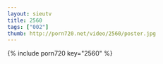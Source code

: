 ```yaml
--- 
layout: sieutv
title: 2560
tags: ["002"]
thumb: http://porn720.net/video/2560/poster.jpg
---
```

{% include porn720 key="2560" %} 
